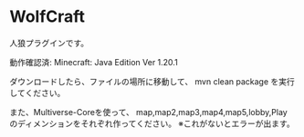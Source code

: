 # WolfCraft
人狼プラグインです。

動作確認済:
Minecraft: Java Edition
Ver 1.20.1

ダウンロードしたら、ファイルの場所に移動して、
mvn clean package
を実行してください。

また、Multiverse-Coreを使って、
map,map2,map3,map4,map5,lobby,Play
のディメンションをそれぞれ作ってください。
※これがないとエラーが出ます。
